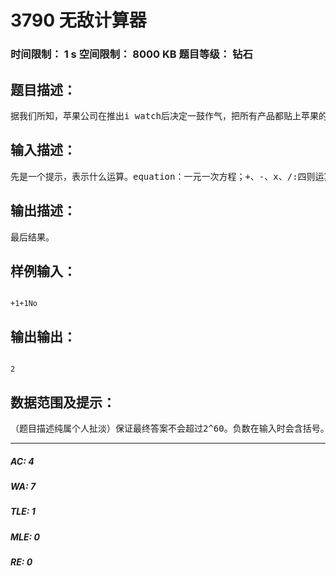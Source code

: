# 3790 无敌计算器   
### 时间限制： 1 s     空间限制： 8000 KB     题目等级： 钻石  
## 题目描述：  

<pre>
据我们所知，苹果公司在推出i watch后决定一鼓作气，把所有产品都贴上苹果的符号。经商定，库克决定推出一款苹果计算器apple Calculator。苹果是追求完美的，所以要让这款计算器涵盖几乎所有功能：四则运算，负数运算，混合运算，开方，平方，π，解方程这些运算。苹果是个大公司，这个小项目就由你这个新手来完成了，你能否胜任呢？
</pre>
  
  
## 输入描述：  

<pre>
先是一个提示，表示什么运算。equation：一元一次方程；+、-、x、/:四则运算；sqrt：开方；sqr：平方；mixed operation：混合运算；pi：含有π的式子；然后就是一个式子，如：1+22-11*22/1a+2=2a2^21+2-4+3sqrt(3)(-1)*(-2)最后提示是否使用科学计数法（Yes or No)科学计数法样例：No：1200000000Yes：1.2*10^9 
</pre>
  
  
## 输出描述：  

<pre>
最后结果。
</pre>
  
  
## 样例输入：  

<pre><code>
+1+1No
</code></pre>
  
  
## 输出输出：  

<pre><code>
2
</code></pre>
  
  
## 数据范围及提示：  

<pre>
（题目描述纯属个人扯淡）保证最终答案不会超过2^60。负数在输入时会含括号。 
</pre>
  
  
***  

##### AC: 4  
##### WA: 7  
##### TLE: 1  
##### MLE: 0  
##### RE: 0  
